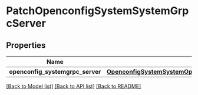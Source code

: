 # PatchOpenconfigSystemSystemGrpcServer

## Properties
Name | Type | Description | Notes
------------ | ------------- | ------------- | -------------
**openconfig_systemgrpc_server** | [**OpenconfigSystemSystemOpenconfigsystemsystemGrpcserver**](OpenconfigSystemSystemOpenconfigsystemsystemGrpcserver.md) |  | [optional] 

[[Back to Model list]](../README.md#documentation-for-models) [[Back to API list]](../README.md#documentation-for-api-endpoints) [[Back to README]](../README.md)


